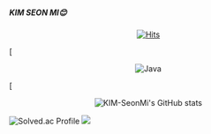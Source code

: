 ##### KIM SEON MI😊

[<div align=center>![Hits](https://hits.seeyoufarm.com/api/count/incr/badge.svg?url=https%3A%2F%2Fgithub.com%2FKIM-SeonMi&count_bg=%23E4C7FF&title_bg=%239580FD&icon=github.svg&icon_color=%23FFFFFF&title=hits&edge_flat=false)](https://hits.seeyoufarm.com)</div>

[<div align=center>![Java](https://img.shields.io/badge/java-%23ED8B00.svg?style=for-the-badge&logo=java&logoColor=white)</div>
<!-- ![JavaScript](https://img.shields.io/badge/javascript-%23323330.svg?style=for-the-badge&logo=javascript&logoColor=%23F7DF1E) -->


[<div align=center>![KIM-SeonMi's GitHub stats](https://github-readme-stats.vercel.app/api?username=KIM-SeonMi&show_icons=true&theme=swift) </div>

![Solved.ac Profile](http://mazassumnida.wtf/api/v2/generate_badge?boj=kindmi)
<img src="http://mazandi.herokuapp.com/api?handle=kindmi&theme=warm"/>

<!--
**KIM-SeonMi/KIM-SeonMi** is a ✨ _special_ ✨ repository because its `README.md` (this file) appears on your GitHub profile.

Here are some ideas to get you started:

- 🔭 I’m currently working on ...
- 🌱 I’m currently learning ...
- 👯 I’m looking to collaborate on ...
- 🤔 I’m looking for help with ...
- 💬 Ask me about ...
- 📫 How to reach me: ...
- 😄 Pronouns: ...
- ⚡ Fun fact: ...
-->
